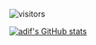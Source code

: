 ![visitors](https://visitor-badge.glitch.me/badge?page_id=page.id&left_color=green&right_color=red)

[![adif's GitHub stats](https://github-readme-stats.vercel.app/api?username=adifsgaid)](https://github.com/adifsgaid/github-readme-stats)
